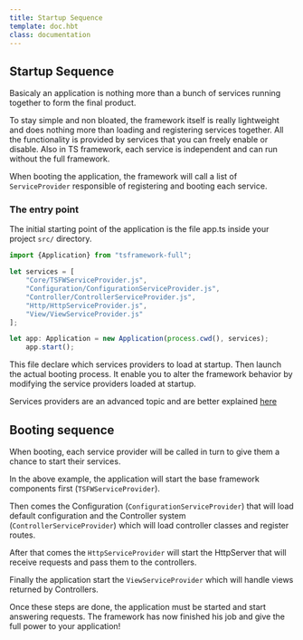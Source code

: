 ```yaml
---
title: Startup Sequence
template: doc.hbt
class: documentation
---
```


## Startup Sequence

Basicaly an application is nothing more than a bunch of services running together to form the final product.

To stay simple and non bloated, the framework itself is really lightweight and does nothing more than loading and registering services together.
All the functionality is provided by services that you can freely enable or disable.
Also in TS framework, each service is independent and can run without the full framework.

When booting the application, the framework will call a list of `ServiceProvider` responsible of registering and booting each service.

### The entry point

The initial starting point of the application is the file app.ts inside your project `src/` directory.

```js
import {Application} from "tsframework-full";

let services = [
    "Core/TSFWServiceProvider.js",
    "Configuration/ConfigurationServiceProvider.js",
    "Controller/ControllerServiceProvider.js",
    "Http/HttpServiceProvider.js",
    "View/ViewServiceProvider.js"
];

let app: Application = new Application(process.cwd(), services);
    app.start();
```

This file declare which services providers to load at startup. Then launch the actual booting process.
It enable you to alter the framework behavior by modifying the service providers loaded at startup.

Services providers are an advanced topic and are better explained [here](/doc/services-providers.html)

## Booting sequence

When booting, each service provider will be called in turn to give them a chance to start their services.

In the above example, the application will start the base framework components first (`TSFWServiceProvider`).

Then comes the Configuration (`ConfigurationServiceProvider`) that will load default configuration and
the Controller system (`ControllerServiceProvider`) which will load controller classes and register routes.

After that comes the `HttpServiceProvider` will start the HttpServer that will receive requests and pass them to the controllers.

Finally the application start the `ViewServiceProvider` which will handle views returned by Controllers.

Once these steps are done, the application must be started and start answering requests.
The framework has now finished his job and give the full power to your application!